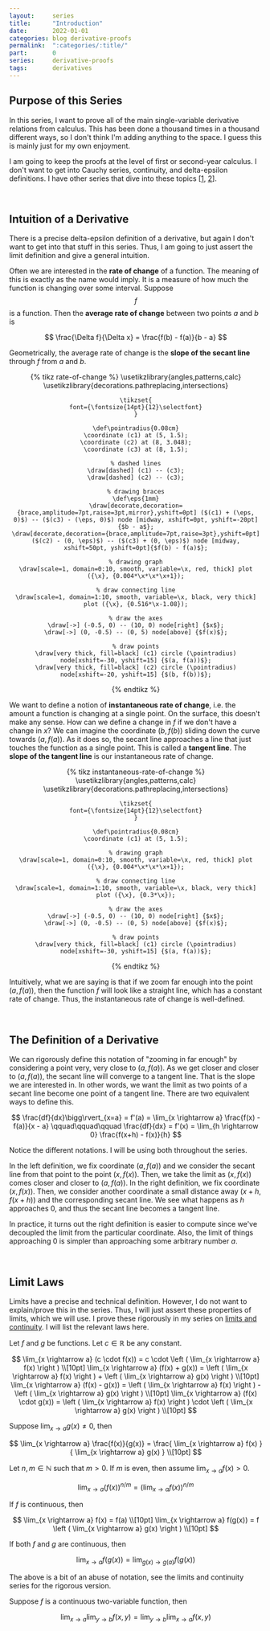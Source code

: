 ```yaml
---
layout:     series
title:      "Introduction"
date:       2022-01-01
categories: blog derivative-proofs
permalink:  ":categories/:title/"
part:       0
series:     derivative-proofs
tags:       derivatives
---
```


## Purpose of this Series

In this series, I want to prove all of the main single-variable derivative relations from calculus. This has been done a thousand times in a thousand different ways, so I don't think I'm adding anything to the space. I guess this is mainly just for my own enjoyment.

I am going to keep the proofs at the level of first or second-year calculus. I don't want to get into Cauchy series, continuity, and delta-epsilon definitions. I have other series that dive into these topics [[1](/blog/limits-and-continuity/), [2](/blog/constructing-the-real-numbers/)].

<br>

## Intuition of a Derivative

There is a precise delta-epsilon definition of a derivative, but again I don't want to get into that stuff in this series. Thus, I am going to just assert the limit definition and give a general intuition.

Often we are interested in the **rate of change** of a function. The meaning of this is exactly as the name would imply. It is a measure of how much the function is changing over some interval. Suppose $$f$$ is a function. Then the **average rate of change** between two points $a$ and $b$ is 

$$
\frac{\Delta f}{\Delta x} = \frac{f(b) - f(a)}{b - a}
$$

Geometrically, the average rate of change is the **slope of the secant line** through $f$ from $a$ and $b$.

<center>
{% tikz rate-of-change %}
    \usetikzlibrary{angles,patterns,calc}
    \usetikzlibrary{decorations.pathreplacing,intersections}

    \tikzset{
    font={\fontsize{14pt}{12}\selectfont}
    }
    
    \def\pointradius{0.08cm}
    \coordinate (c1) at (5, 1.5);
    \coordinate (c2) at (8, 3.048);
    \coordinate (c3) at (8, 1.5);

    % dashed lines
    \draw[dashed] (c1) -- (c3);
    \draw[dashed] (c2) -- (c3);

    % drawing braces
    \def\eps{1mm}
    \draw[decorate,decoration={brace,amplitude=7pt,raise=3pt,mirror},yshift=0pt] ($(c1) + (\eps, 0)$) -- ($(c3) - (\eps, 0)$) node [midway, xshift=0pt, yshift=-20pt]{$b - a$};
    \draw[decorate,decoration={brace,amplitude=7pt,raise=3pt},yshift=0pt] ($(c2) - (0, \eps)$) -- ($(c3) + (0, \eps)$) node [midway, xshift=50pt, yshift=0pt]{$f(b) - f(a)$};

    % drawing graph
    \draw[scale=1, domain=0:10, smooth, variable=\x, red, thick] plot ({\x}, {0.004*\x*\x*\x+1});

    % draw connecting line
    \draw[scale=1, domain=1:10, smooth, variable=\x, black, very thick] plot ({\x}, {0.516*\x-1.08});

    % draw the axes
    \draw[->] (-0.5, 0) -- (10, 0) node[right] {$x$};
    \draw[->] (0, -0.5) -- (0, 5) node[above] {$f(x)$};

    % draw points
    \draw[very thick, fill=black] (c1) circle (\pointradius) node[xshift=-30, yshift=15] {$(a, f(a))$};
    \draw[very thick, fill=black] (c2) circle (\pointradius) node[xshift=-20, yshift=15] {$(b, f(b))$};
{% endtikz %}
</center>

We want to define a notion of **instantaneous rate of change**, i.e. the amount a function is changing at a single point. On the surface, this doesn't make any sense. How can we define a change in $f$ if we don't have a change in $x$? We can imagine the coordinate $(b, f(b))$ sliding down the curve towards $(a, f(a))$. As it does so, the secant line approaches a line that just touches the function as a single point. This is called a **tangent line**. The **slope of the tangent line** is our instantaneous rate of change.

<center>
{% tikz instantaneous-rate-of-change %}
    \usetikzlibrary{angles,patterns,calc}
    \usetikzlibrary{decorations.pathreplacing,intersections}

    \tikzset{
    font={\fontsize{14pt}{12}\selectfont}
    }
    
    \def\pointradius{0.08cm}
    \coordinate (c1) at (5, 1.5);

    % drawing graph
    \draw[scale=1, domain=0:10, smooth, variable=\x, red, thick] plot ({\x}, {0.004*\x*\x*\x+1});

    % draw connecting line
    \draw[scale=1, domain=1:10, smooth, variable=\x, black, very thick] plot ({\x}, {0.3*\x});

    % draw the axes
    \draw[->] (-0.5, 0) -- (10, 0) node[right] {$x$};
    \draw[->] (0, -0.5) -- (0, 5) node[above] {$f(x)$};

    % draw points
    \draw[very thick, fill=black] (c1) circle (\pointradius) node[xshift=-30, yshift=15] {$(a, f(a))$};
{% endtikz %}
</center>

Intuitively, what we are saying is that if we zoom far enough into the point $(a, f(a))$, then the function $f$ will look like a straight line, which has a constant rate of change. Thus, the instantaneous rate of change is well-defined.

<br>

## The Definition of a Derivative

We can rigorously define this notation of "zooming in far enough" by considering a point very, very close to $(a, f(a))$. As we get closer and closer to $(a, f(a))$, the secant line will converge to a tangent line. That is the slope we are interested in. In other words, we want the limit as two points of a secant line become one point of a tangent line. There are two equivalent ways to define this.

$$
\frac{df}{dx}\bigg\rvert_{x=a} = f'(a) = \lim_{x \rightarrow a} \frac{f(x) - f(a)}{x - a} \qquad\qquad\qquad \frac{df}{dx} = f'(x) = \lim_{h \rightarrow 0} \frac{f(x+h) - f(x)}{h}
$$

Notice the different notations. I will be using both throughout the series.

In the left definition, we fix coordinate $(a, f(a))$ and we consider the secant line from that point to the point $(x, f(x))$. Then, we take the limit as $(x, f(x))$ comes closer and closer to $(a, f(a))$. In the right definition, we fix coordinate $(x, f(x))$. Then, we consider another coordinate a small distance away $(x+h, f(x+h))$ and the corresponding secant line. We see what happens as $h$ approaches $0$, and thus the secant line becomes a tangent line.

In practice, it turns out the right definition is easier to compute since we've decoupled the limit from the particular coordinate. Also, the limit of things approaching $0$ is simpler than approaching some arbitrary number $a$.

<br>

## Limit Laws

Limits have a precise and technical definition. However, I do not want to explain/prove this in the series. Thus, I will just assert these properties of limits, which we will use. I prove these rigorously in my series on [limits and continuity](/blog/limits-and-continuity/). I will list the relevant laws here.

Let $f$ and $g$ be functions. Let $c \in \mathbb{R}$ be any constant.

$$
\lim_{x \rightarrow a} (c \cdot f(x)) = c \cdot \left ( \lim_{x \rightarrow a} f(x) \right ) \\[10pt]
\lim_{x \rightarrow a} (f(x) + g(x)) = \left ( \lim_{x \rightarrow a} f(x) \right ) + \left ( \lim_{x \rightarrow a} g(x) \right ) \\[10pt]
\lim_{x \rightarrow a} (f(x) - g(x)) = \left ( \lim_{x \rightarrow a} f(x) \right ) - \left ( \lim_{x \rightarrow a} g(x) \right ) \\[10pt]
\lim_{x \rightarrow a} (f(x) \cdot g(x)) = \left ( \lim_{x \rightarrow a} f(x) \right ) \cdot \left ( \lim_{x \rightarrow a} g(x) \right ) \\[10pt]
$$

Suppose $\lim_{x \rightarrow a} g(x) \neq 0$, then

$$
\lim_{x \rightarrow a} \frac{f(x)}{g(x)} = \frac{ \lim_{x \rightarrow a} f(x) }{ \lim_{x \rightarrow a} g(x) } \\[10pt]
$$

Let $n, m \in \mathbb{N}$ such that $m > 0$. If $m$ is even, then assume $\lim_{x \rightarrow a} f(x) > 0$.

$$
\lim_{x \rightarrow a} (f(x))^{n/m} = \left ( \lim_{x \rightarrow a} f(x) \right )^{n/m}
$$

If $f$ is continuous, then 

$$
\lim_{x \rightarrow a} f(x) = f(a) \\[10pt]
\lim_{x \rightarrow a} f(g(x)) = f \left ( \lim_{x \rightarrow a} g(x) \right ) \\[10pt]
$$

If both $f$ and $g$ are continuous, then 

$$
\lim_{x \rightarrow a} f(g(x)) = \lim_{g(x) \rightarrow g(a)} f(g(x))
$$

The above is a bit of an abuse of notation, see the limits and continuity series for the rigorous version. 

Suppose $f$ is a continuous two-variable function, then

$$
\lim_{x \rightarrow a} \lim_{y \rightarrow b} f(x, y) = \lim_{y \rightarrow b} \lim_{x \rightarrow a} f(x, y)
$$
